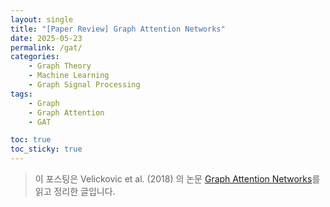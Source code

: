 ```yaml
---
layout: single  
title: "[Paper Review] Graph Attention Networks"  
date: 2025-05-23  
permalink: /gat/  
categories:
    - Graph Theory
    - Machine Learning    
    - Graph Signal Processing  
tags:  
    - Graph
    - Graph Attention
    - GAT  

toc: true  
toc_sticky: true  
---
```


> 이 포스팅은 Velickovic et al. (2018) 의 논문 [Graph Attention Networks](https://arxiv.org/abs/1710.10903)를 읽고 정리한 글입니다.

